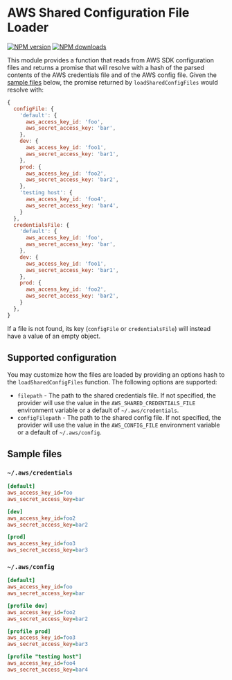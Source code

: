 # AWS Shared Configuration File Loader

[![NPM version](https://img.shields.io/npm/v/@aws-sdk/shared-ini-file-loader/rc.svg)](https://www.npmjs.com/package/@aws-sdk/shared-ini-file-loader)
[![NPM downloads](https://img.shields.io/npm/dm/@aws-sdk/shared-ini-file-loader.svg)](https://www.npmjs.com/package/@aws-sdk/shared-ini-file-loader)

This module provides a function that reads from AWS SDK configuration files and
returns a promise that will resolve with a hash of the parsed contents of the
AWS credentials file and of the AWS config file. Given the [sample
files](#sample-files) below, the promise returned by `loadSharedConfigFiles`
would resolve with:

```javascript
{
  configFile: {
    'default': {
      aws_access_key_id: 'foo',
      aws_secret_access_key: 'bar',
    },
    dev: {
      aws_access_key_id: 'foo1',
      aws_secret_access_key: 'bar1',
    },
    prod: {
      aws_access_key_id: 'foo2',
      aws_secret_access_key: 'bar2',
    },
    'testing host': {
      aws_access_key_id: 'foo4',
      aws_secret_access_key: 'bar4',
    }
  },
  credentialsFile: {
    'default': {
      aws_access_key_id: 'foo',
      aws_secret_access_key: 'bar',
    },
    dev: {
      aws_access_key_id: 'foo1',
      aws_secret_access_key: 'bar1',
    },
    prod: {
      aws_access_key_id: 'foo2',
      aws_secret_access_key: 'bar2',
    }
  },
}
```

If a file is not found, its key (`configFile` or `credentialsFile`) will instead
have a value of an empty object.

## Supported configuration

You may customize how the files are loaded by providing an options hash to the
`loadSharedConfigFiles` function. The following options are supported:

- `filepath` - The path to the shared credentials file. If not specified, the
  provider will use the value in the `AWS_SHARED_CREDENTIALS_FILE` environment
  variable or a default of `~/.aws/credentials`.
- `configFilepath` - The path to the shared config file. If not specified, the
  provider will use the value in the `AWS_CONFIG_FILE` environment variable or a
  default of `~/.aws/config`.

## Sample files

### `~/.aws/credentials`

```ini
[default]
aws_access_key_id=foo
aws_secret_access_key=bar

[dev]
aws_access_key_id=foo2
aws_secret_access_key=bar2

[prod]
aws_access_key_id=foo3
aws_secret_access_key=bar3
```

### `~/.aws/config`

```ini
[default]
aws_access_key_id=foo
aws_secret_access_key=bar

[profile dev]
aws_access_key_id=foo2
aws_secret_access_key=bar2

[profile prod]
aws_access_key_id=foo3
aws_secret_access_key=bar3

[profile "testing host"]
aws_access_key_id=foo4
aws_secret_access_key=bar4
```

